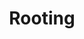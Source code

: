 ---
types: "word"

title: "Rooting"

categories: ['']

tags: ['Rooting']

arabic: 'التجذير'

arexps: []

enwords: ['Rooting']

enexps: []

arlexicons: 'ج'

enlexicons: 'R'

authors: ['Ruqayya Roshdy']

translators: ['']

citations: 'العربية والذكاء الاصطناعي'

sources: 'مركز الملك عبدالله بن عبدالعزيز الدولي لخدمة اللغة العربية'

word: "true"

slug: ""
---